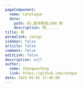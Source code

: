 ```yaml
---
pageComponent: 
  name: Catalogue
  data: 
    path: 01.医学微视/260.明
    description: 明......
title: 明
permalink: /ming/
sidebar: false
article: false
comment: false
editLink: false
description: null
author: 
  name: zhengwenfeng
  link: https://github.com/tenqaz
date: 2023-05-01 17:46:08
---
```

